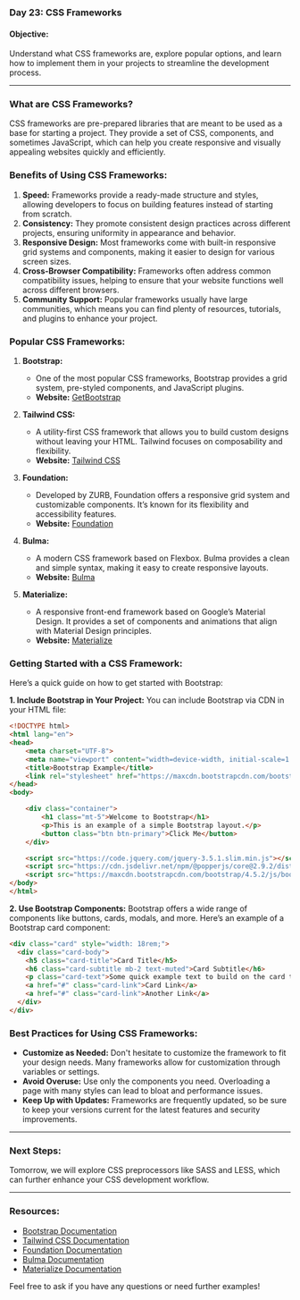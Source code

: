 ### Day 23: CSS Frameworks

#### **Objective:**
Understand what CSS frameworks are, explore popular options, and learn how to implement them in your projects to streamline the development process.

---

### **What are CSS Frameworks?**
CSS frameworks are pre-prepared libraries that are meant to be used as a base for starting a project. They provide a set of CSS, components, and sometimes JavaScript, which can help you create responsive and visually appealing websites quickly and efficiently.

### **Benefits of Using CSS Frameworks:**
1. **Speed:** Frameworks provide a ready-made structure and styles, allowing developers to focus on building features instead of starting from scratch.
2. **Consistency:** They promote consistent design practices across different projects, ensuring uniformity in appearance and behavior.
3. **Responsive Design:** Most frameworks come with built-in responsive grid systems and components, making it easier to design for various screen sizes.
4. **Cross-Browser Compatibility:** Frameworks often address common compatibility issues, helping to ensure that your website functions well across different browsers.
5. **Community Support:** Popular frameworks usually have large communities, which means you can find plenty of resources, tutorials, and plugins to enhance your project.

### **Popular CSS Frameworks:**

1. **Bootstrap:**
   - One of the most popular CSS frameworks, Bootstrap provides a grid system, pre-styled components, and JavaScript plugins.
   - **Website:** [GetBootstrap](https://getbootstrap.com)

2. **Tailwind CSS:**
   - A utility-first CSS framework that allows you to build custom designs without leaving your HTML. Tailwind focuses on composability and flexibility.
   - **Website:** [Tailwind CSS](https://tailwindcss.com)

3. **Foundation:**
   - Developed by ZURB, Foundation offers a responsive grid system and customizable components. It’s known for its flexibility and accessibility features.
   - **Website:** [Foundation](https://get.foundation)

4. **Bulma:**
   - A modern CSS framework based on Flexbox. Bulma provides a clean and simple syntax, making it easy to create responsive layouts.
   - **Website:** [Bulma](https://bulma.io)

5. **Materialize:**
   - A responsive front-end framework based on Google’s Material Design. It provides a set of components and animations that align with Material Design principles.
   - **Website:** [Materialize](https://materializecss.com)

### **Getting Started with a CSS Framework:**

Here’s a quick guide on how to get started with Bootstrap:

**1. Include Bootstrap in Your Project:**
You can include Bootstrap via CDN in your HTML file:

```html
<!DOCTYPE html>
<html lang="en">
<head>
    <meta charset="UTF-8">
    <meta name="viewport" content="width=device-width, initial-scale=1.0">
    <title>Bootstrap Example</title>
    <link rel="stylesheet" href="https://maxcdn.bootstrapcdn.com/bootstrap/4.5.2/css/bootstrap.min.css">
</head>
<body>

    <div class="container">
        <h1 class="mt-5">Welcome to Bootstrap</h1>
        <p>This is an example of a simple Bootstrap layout.</p>
        <button class="btn btn-primary">Click Me</button>
    </div>

    <script src="https://code.jquery.com/jquery-3.5.1.slim.min.js"></script>
    <script src="https://cdn.jsdelivr.net/npm/@popperjs/core@2.9.2/dist/umd/popper.min.js"></script>
    <script src="https://maxcdn.bootstrapcdn.com/bootstrap/4.5.2/js/bootstrap.min.js"></script>
</body>
</html>
```

**2. Use Bootstrap Components:**
Bootstrap offers a wide range of components like buttons, cards, modals, and more. Here’s an example of a Bootstrap card component:

```html
<div class="card" style="width: 18rem;">
  <div class="card-body">
    <h5 class="card-title">Card Title</h5>
    <h6 class="card-subtitle mb-2 text-muted">Card Subtitle</h6>
    <p class="card-text">Some quick example text to build on the card title and make up the bulk of the card's content.</p>
    <a href="#" class="card-link">Card Link</a>
    <a href="#" class="card-link">Another Link</a>
  </div>
</div>
```

### **Best Practices for Using CSS Frameworks:**
- **Customize as Needed:** Don't hesitate to customize the framework to fit your design needs. Many frameworks allow for customization through variables or settings.
- **Avoid Overuse:** Use only the components you need. Overloading a page with many styles can lead to bloat and performance issues.
- **Keep Up with Updates:** Frameworks are frequently updated, so be sure to keep your versions current for the latest features and security improvements.

---

### **Next Steps:**
Tomorrow, we will explore CSS preprocessors like SASS and LESS, which can further enhance your CSS development workflow.

---

### **Resources:**
- [Bootstrap Documentation](https://getbootstrap.com/docs/)
- [Tailwind CSS Documentation](https://tailwindcss.com/docs)
- [Foundation Documentation](https://get.foundation/sites/docs/)
- [Bulma Documentation](https://bulma.io/documentation/)
- [Materialize Documentation](https://materializecss.com/getting-started.html)

Feel free to ask if you have any questions or need further examples!